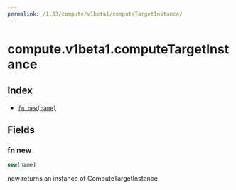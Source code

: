 ```yaml
---
permalink: /1.33/compute/v1beta1/computeTargetInstance/
---
```


# compute.v1beta1.computeTargetInstance



## Index

* [`fn new(name)`](#fn-new)

## Fields

### fn new

```ts
new(name)
```

new returns an instance of ComputeTargetInstance